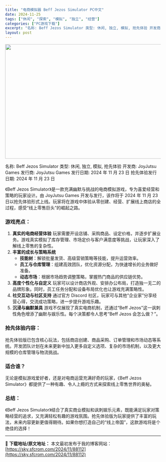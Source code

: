 ```yaml
---
title: "电商模拟器 Beff Jezos Simulator PC中文"
date: 2024-11-25
tags: ["休闲", "探索", "模拟", "独立", "经营"]
categories: ["PC游戏下载"]
excerpt: "名称: Beff Jezos Simulator 类型: 休闲, 独立, 模拟, 抢先体验 开发商: JoyJutsu Games 发行商: JoyJutsu Games 发行日期: 2024 年 11 月 23 日 抢先体验发行日期: 2024 年 11 月 23 日 《Beff Jezos Si&hellip;"
layout: post
---
```


<img class="aligncenter size-full wp-image-88115" src="https://sky.sfcrom.com/wp-content/uploads/2024/11/2024112501151587.webp" alt="" width="660" height="370" />

名称: Beff Jezos Simulator
类型: 休闲, 独立, 模拟, 抢先体验
开发商: JoyJutsu Games
发行商: JoyJutsu Games
发行日期: 2024 年 11 月 23 日
抢先体验发行日期: 2024 年 11 月 23 日

《Beff Jezos Simulator》是一款充满幽默与挑战的电商模拟游戏，专为喜爱经营和策略的玩家设计。由 JoyJutsu Games 开发与发行，该作将于 2024 年 11 月 23 日以抢先体验形式上线。玩家将在游戏中体验从零创建、经营、扩展线上商店的全过程，感受“线上零售巨头”的崛起之路。
<h3><strong>游戏亮点：</strong></h3>
<ol>
 	<li><strong>真实的电商经营体验</strong>
玩家需要开设店铺、采购商品、设定价格，并逐步扩展业务。游戏真实模拟了库存管理、市场定价与客户满意度等挑战，让玩家深入了解线上零售的复杂性。</li>
 	<li><strong>丰富的成长与策略系统</strong>
<ul>
 	<li><strong>技能树</strong>：解锁批量发货、高级营销策略等技能，提升运营效率。</li>
 	<li><strong>员工与仓库管理</strong>：组建高效团队，优化资源分配，为快速增长的业务做好准备。</li>
 	<li><strong>动态市场</strong>：根据市场趋势调整策略，掌握热门商品的供应链优势。</li>
</ul>
</li>
 	<li><strong>高度个性化与自定义</strong>
玩家可以设计商店外观、安排办公布局，打造独一无二的品牌形象。同时，员工任务分配和设备布局优化也让游戏充满策略性。</li>
 	<li><strong>社交互动与社区支持</strong>
通过官方 Discord 社区，玩家可与其他“企业家”分享经营心得，交流成功策略，进一步提升游戏乐趣。</li>
 	<li><strong>沉浸与幽默兼具</strong>
游戏不仅展现了真实电商机制，还通过“Beff Jezos”这一讽刺性角色增添了幽默与娱乐性。每个决策都令人思考“Beff Jezos 会怎么做？”。</li>
</ol>
<h3><strong>抢先体验内容：</strong></h3>
抢先体验版已包含核心玩法，包括商店创建、商品采购、订单管理和市场动态等系统。开发团队计划在未来更新中加入更多自定义选项、复杂的市场机制，以及更大规模的仓库管理与物流挑战。
<h3><strong>适合谁？</strong></h3>
无论是模拟游戏爱好者，还是对电商运营充满好奇的玩家，《Beff Jezos Simulator》都提供了一种有趣、令人上瘾的方式来探索线上零售世界的奥秘。
<h3><strong>总结：</strong></h3>
《Beff Jezos Simulator》结合了真实商业模拟和讽刺娱乐元素，既能满足玩家对策略经营的追求，又充满轻松有趣的游戏氛围。抢先体验版为玩家提供了丰富的玩法，未来内容更新更值得期待。如果你想打造自己的“线上帝国”，这款游戏将是个绝佳的选择！

---
📖 **下载地址/原文地址：** 本文最初发布于我的博客网站：[https://sky.sfcrom.com/2024/11/88112](https://sky.sfcrom.com/2024/11/88112)
